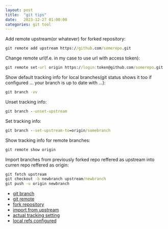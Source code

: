 ```yaml
---
layout: post
title:  "git tips"
date:   2023-12-27 01:00:00
categories: git tool
---
```


Add remote upstream(or whatever) for forked repository:

~~~cmd
git remote add upstream https://github.com/somerepo.git
~~~

Change remote url(f.e. in my case to use url with access token):

~~~cmd
git remote set-url origin https://login:token@github.com/somerepo.git
~~~

Show default tracking info for local branches(git status shows it too
if configured ... your branch is up to date with ...):

~~~cmd
git branch -vv
~~~

Unset tracking info:

~~~cmd
git branch --unset-upstream
~~~

Set tracking info:

~~~cmd
git branch --set-upstream-to=origin/somebranch
~~~

Show tracking info for remote branches:

~~~cmd
git remote show origin
~~~

Import branches from previously forked repo reffered as upstream into
curren repo reffered as origin:

~~~cmd
git fetch upstream
git checkout -b newbranch upstream/newbranch
git push -u origin newbranch
~~~

* [git branch]
* [git remote]
* [fork repository]
* [import from upstream]
* [actual tracking setting]
* [local refs configured]

[git branch]: https://git-scm.com/docs/git-branch
[git remote]: https://git-scm.com/docs/git-remote
[fork repository]: https://docs.github.com/en/pull-requests/collaborating-with-pull-requests/working-with-forks/fork-a-repo
[import from upstream]: https://stackoverflow.com/questions/4410091/github-import-upstream-branch-into-fork
[actual tracking setting]: https://stackoverflow.com/questions/171550/find-out-which-remote-branch-a-local-branch-is-tracking
[local refs configured]: https://stackoverflow.com/questions/64681764/what-does-the-local-refs-configured-for-git-push-column-mean-in-the-output
